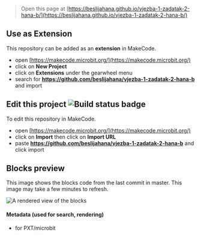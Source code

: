 
> Open this page at [https://beslijahana.github.io/vjezba-1-zadatak-2-hana-b/](https://beslijahana.github.io/vjezba-1-zadatak-2-hana-b/)

## Use as Extension

This repository can be added as an **extension** in MakeCode.

* open [https://makecode.microbit.org/](https://makecode.microbit.org/)
* click on **New Project**
* click on **Extensions** under the gearwheel menu
* search for **https://github.com/beslijahana/vjezba-1-zadatak-2-hana-b** and import

## Edit this project ![Build status badge](https://github.com/beslijahana/vjezba-1-zadatak-2-hana-b/workflows/MakeCode/badge.svg)

To edit this repository in MakeCode.

* open [https://makecode.microbit.org/](https://makecode.microbit.org/)
* click on **Import** then click on **Import URL**
* paste **https://github.com/beslijahana/vjezba-1-zadatak-2-hana-b** and click import

## Blocks preview

This image shows the blocks code from the last commit in master.
This image may take a few minutes to refresh.

![A rendered view of the blocks](https://github.com/beslijahana/vjezba-1-zadatak-2-hana-b/raw/master/.github/makecode/blocks.png)

#### Metadata (used for search, rendering)

* for PXT/microbit
<script src="https://makecode.com/gh-pages-embed.js"></script><script>makeCodeRender("{{ site.makecode.home_url }}", "{{ site.github.owner_name }}/{{ site.github.repository_name }}");</script>
